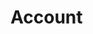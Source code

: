 # Account

<!--

- user is an account
    - account is identified by an address
    - account is generated from a private key
    - account can own objects
    - account can send transactions
    - every transaction has a sender
    - sender is identified by an address

 -->
